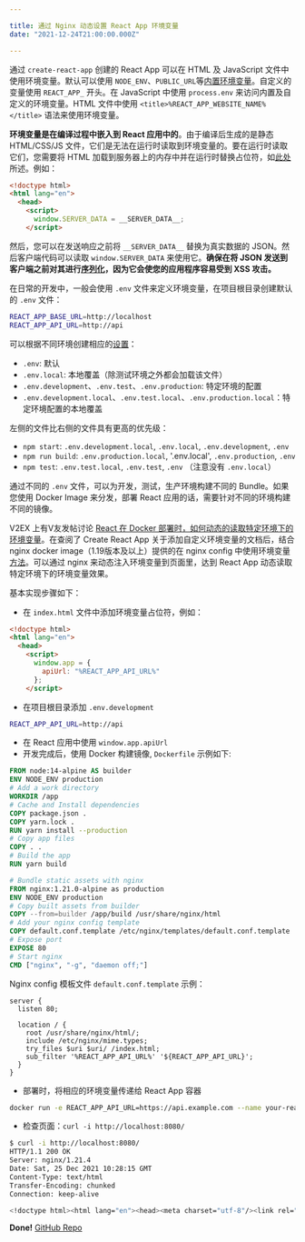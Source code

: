 ```yaml
---

title: 通过 Nginx 动态设置 React App 环境变量
date: "2021-12-24T21:00:00.000Z"

---
```


通过 `create-react-app` 创建的 React App 可以在 HTML 及 JavaScript 文件中使用环境变量。默认可以使用 `NODE_ENV`、`PUBLIC_URL`等[内置环境变量][1]。自定义的变量使用 `REACT_APP_` 开头。在 JavaScript 中使用 `process.env` 来访问内置及自定义的环境变量。HTML 文件中使用 `<title>%REACT_APP_WEBSITE_NAME%</title>` 语法来使用环境变量。

**环境变量是在编译过程中嵌入到 React 应用中的**。由于编译后生成的是静态 HTML/CSS/JS 文件，它们是无法在运行时读取到环境变量的。要在运行时读取它们，您需要将 HTML 加载到服务器上的内存中并在运行时替换占位符，如[此处][2]所述。例如：

```html
<!doctype html>
<html lang="en">
  <head>
    <script>
      window.SERVER_DATA = __SERVER_DATA__;
    </script>

```

然后，您可以在发送响应之前将 `__SERVER_DATA__` 替换为真实数据的 JSON。然后客户端代码可以读取 `window.SERVER_DATA` 来使用它。**确保在将 JSON 发送到客户端之前对其进行[序列化][3]，因为它会使您的应用程序容易受到 XSS 攻击。**

在日常的开发中，一般会使用 `.env` 文件来定义环境变量，在项目根目录创建默认的 `.env` 文件：

```bash
REACT_APP_BASE_URL=http://localhost
REACT_APP_API_URL=http://api
```

可以根据不同环境创建相应的[设置][4]：

- `.env`: 默认
- `.env.local`: 本地覆盖（除测试环境之外都会加载该文件）
- `.env.development`、`.env.test`、`.env.production`: 特定环境的配置
- `.env.development.local`、`.env.test.local`、`.env.production.local`：特定环境配置的本地覆盖

左侧的文件比右侧的文件具有更高的优先级：

- `npm start`: `.env.development.local`, `.env.local`, `.env.development`, `.env`
- `npm run build`: `.env.production.local`, '.env.local', `.env.production`, `.env`
- `npm test`: `.env.test.local`, `.env.test`, `.env` （注意没有 `.env.local`）

通过不同的 `.env` 文件，可以为开发，测试，生产环境构建不同的 Bundle。如果您使用 Docker Image 来分发，部署 React 应用的话，需要针对不同的环境构建不同的镜像。

V2EX 上有V友发帖讨论 [React 在 Docker 部署时，如何动态的读取特定环境下的环境变量](https://v2ex.com/t/824120)。在查阅了 Create React App 关于添加自定义环境变量的文档后，结合 nginx docker image（1.19版本及以上）提供的在 nginx config 中使用环境变量[方法][5]。可以通过 nginx 来动态注入环境变量到页面里，达到 React App
动态读取特定环境下的环境变量效果。

基本实现步骤如下：

- 在 `index.html` 文件中添加环境变量占位符，例如：

```html
<!doctype html>
<html lang="en">
  <head>
    <script>
      window.app = {
        apiUrl: "%REACT_APP_API_URL%"
      };
    </script>

```

- 在项目根目录添加 `.env.development`

```bash
REACT_APP_API_URL=http://api
```

- 在 React 应用中使用 `window.app.apiUrl`
- 开发完成后，使用 Docker 构建镜像, `Dockerfile` 示例如下:

```Dockerfile
FROM node:14-alpine AS builder
ENV NODE_ENV production
# Add a work directory
WORKDIR /app
# Cache and Install dependencies
COPY package.json .
COPY yarn.lock .
RUN yarn install --production
# Copy app files
COPY . .
# Build the app
RUN yarn build

# Bundle static assets with nginx
FROM nginx:1.21.0-alpine as production
ENV NODE_ENV production
# Copy built assets from builder
COPY --from=builder /app/build /usr/share/nginx/html
# Add your nginx config template
COPY default.conf.template /etc/nginx/templates/default.conf.template
# Expose port
EXPOSE 80
# Start nginx
CMD ["nginx", "-g", "daemon off;"]
```

Nginx config 模板文件 `default.conf.template` 示例：

```nginx
server {
  listen 80;

  location / {
    root /usr/share/nginx/html/;
    include /etc/nginx/mime.types;
    try_files $uri $uri/ /index.html;
    sub_filter '%REACT_APP_API_URL%' '${REACT_APP_API_URL}';
  }
}
```

- 部署时，将相应的环境变量传递给 React App 容器

```bash
docker run -e REACT_APP_API_URL=https://api.example.com --name your-react-app -d -p 80:80 your-react-app-image
```

- 检查页面：`curl -i http://localhost:8080/`

```bash
$ curl -i http://localhost:8080/
HTTP/1.1 200 OK
Server: nginx/1.21.4
Date: Sat, 25 Dec 2021 10:28:15 GMT
Content-Type: text/html
Transfer-Encoding: chunked
Connection: keep-alive

<!doctype html><html lang="en"><head><meta charset="utf-8"/><link rel="icon" href="/favicon.ico"/><meta name="viewport" content="width=device-width,initial-scale=1"/><meta name="theme-color" content="#000000"/><meta name="description" content="Web site created using create-react-app"/><link rel="apple-touch-icon" href="/logo192.png"/><link rel="manifest" href="/manifest.json"/><title>React App</title><script>window.app={apiUrl:"https://api.example.com"}</script><script defer="defer" src="/static/js/main.b115a3e9.js"></script><link href="/static/css/main.073c9b0a.css" rel="stylesheet"></head><body><noscript>You need to enable JavaScript to run this app.</noscript><div id="root"></div></body></html>
```

**Done!** [GitHub Repo][6]


[1]: https://create-react-app.dev/docs/advanced-configuration "内置环境变量"
[2]: https://create-react-app.dev/docs/title-and-meta-tags#injecting-data-from-the-server-into-the-page "服务器注入数据到页面"
[3]: https://medium.com/node-security/the-most-common-xss-vulnerability-in-react-js-applications-2bdffbcc1fa0 "JSON 序列化"
[4]: https://create-react-app.dev/docs/adding-custom-environment-variables/#what-other-env-files-can-be-used "设置"
[5]: https://hub.docker.com/_/nginx "在 nginx 配置中使用环境变量"
[6]: https://github.com/7anshuai/react-app-env-vars-example "查看示例代码"
